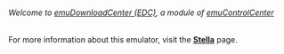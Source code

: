 ###### Welcome to [emuDownloadCenter (EDC)](https://github.com/PhoenixInteractiveNL/emuDownloadCenter/wiki/), a module of [emuControlCenter](https://github.com/PhoenixInteractiveNL/emuControlCenter/wiki/)

For more information about this emulator, visit the [**Stella**](https://github.com/PhoenixInteractiveNL/emuDownloadCenter/wiki/Emulator-stella#menu) page.
